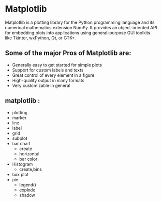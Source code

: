 # Matplotlib
Matplotlib is a plotting library for the Python programming language and its numerical mathematics extension NumPy. It provides an object-oriented API for embedding plots into applications using general-purpose GUI toolkits like Tkinter, wxPython, Qt, or GTK+.

## Some of the major Pros of Matplotlib are:

- Generally easy to get started for simple plots
- Support for custom labels and texts
- Great control of every element in a figure
- High-quality output in many formats
- Very customizable in general

## matplotlib :
- plotting 
- marker
- line
- label 
- grid
- subplot
- bar chart 
  - create
  - horizontal
  - bar color 
- Histogram
  - create,bins
- box plot 
- pie
  - legend()
  - explode
  - shadow 
